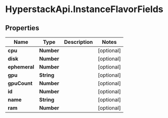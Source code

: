 # HyperstackApi.InstanceFlavorFields

## Properties

Name | Type | Description | Notes
------------ | ------------- | ------------- | -------------
**cpu** | **Number** |  | [optional] 
**disk** | **Number** |  | [optional] 
**ephemeral** | **Number** |  | [optional] 
**gpu** | **String** |  | [optional] 
**gpuCount** | **Number** |  | [optional] 
**id** | **Number** |  | [optional] 
**name** | **String** |  | [optional] 
**ram** | **Number** |  | [optional] 


